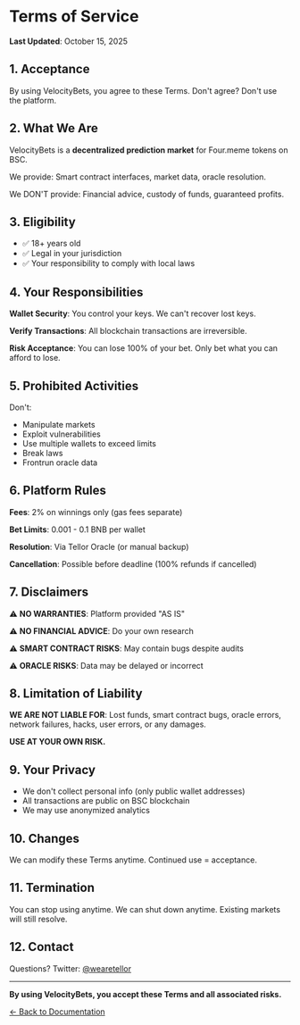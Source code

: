 # Terms of Service

**Last Updated**: October 15, 2025

## 1. Acceptance

By using VelocityBets, you agree to these Terms. Don't agree? Don't use the platform.

## 2. What We Are

VelocityBets is a **decentralized prediction market** for Four.meme tokens on BSC.

We provide: Smart contract interfaces, market data, oracle resolution.

We DON'T provide: Financial advice, custody of funds, guaranteed profits.

## 3. Eligibility

- ✅ 18+ years old
- ✅ Legal in your jurisdiction
- ✅ Your responsibility to comply with local laws

## 4. Your Responsibilities

**Wallet Security**: You control your keys. We can't recover lost keys.

**Verify Transactions**: All blockchain transactions are irreversible.

**Risk Acceptance**: You can lose 100% of your bet. Only bet what you can afford to lose.

## 5. Prohibited Activities

Don't:
- Manipulate markets
- Exploit vulnerabilities  
- Use multiple wallets to exceed limits
- Break laws
- Frontrun oracle data

## 6. Platform Rules

**Fees**: 2% on winnings only (gas fees separate)

**Bet Limits**: 0.001 - 0.1 BNB per wallet

**Resolution**: Via Tellor Oracle (or manual backup)

**Cancellation**: Possible before deadline (100% refunds if cancelled)

## 7. Disclaimers

⚠️ **NO WARRANTIES**: Platform provided "AS IS"

⚠️ **NO FINANCIAL ADVICE**: Do your own research

⚠️ **SMART CONTRACT RISKS**: May contain bugs despite audits

⚠️ **ORACLE RISKS**: Data may be delayed or incorrect

## 8. Limitation of Liability

**WE ARE NOT LIABLE FOR**: Lost funds, smart contract bugs, oracle errors, network failures, hacks, user errors, or any damages.

**USE AT YOUR OWN RISK.**

## 9. Your Privacy

- We don't collect personal info (only public wallet addresses)
- All transactions are public on BSC blockchain
- We may use anonymized analytics

## 10. Changes

We can modify these Terms anytime. Continued use = acceptance.

## 11. Termination

You can stop using anytime. We can shut down anytime. Existing markets will still resolve.

## 12. Contact

Questions? Twitter: [@wearetellor](https://twitter.com/wearetellor)

---

**By using VelocityBets, you accept these Terms and all associated risks.**

[← Back to Documentation](../README.md)

